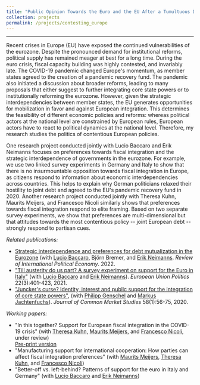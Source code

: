 ```yaml
---
title: "Public Opinion Towards the Euro and the EU After a Tumultuous Decade"
collection: projects
permalink: /projects/contesting_europe
---
```


------

Recent crises in Europe (EU) have exposed the continued vulnerabilities of the eurozone. Despite the pronounced demand for institutional reforms, political supply has remained meager at best for a long time. During the euro crisis, fiscal capacity building was highly contested, and invariably late. The COVID-19 pandemic changed Europe's momentum, as member states agreed to the creation of a pandemic recovery fund. The pandemic also initiated a discussion about broader reforms, leading to many proposals that either suggest to further integrating core state powers or to institutionally reforming the eurozone. However, given the strategic interdependencies between member states, the EU generates opportunities for mobilization in favor and against European integration. This determines the feasibility of different economic policies and reforms: whereas political actors at the national level are constrained by European rules, European actors have to react to political dynamics at the national level. Therefore, my research studies the politics of contentious European policies. 

One research project conducted jointly with Lucio Baccaro and Erik Neimanns focuses on preferences towards fiscal integration and the strategic interdependence of governments in the eurozone. For example, we use two linked survey experiments in Germany and Italy to show that there is no insurmountable opposition towards fiscal integration in Europe, as citizens respond to information about economic interdependencies across countries. This helps to explain why German politicians relaxed their hostility to joint debt and agreed to the EU's pandemic recovery fund in 2020. Another research project conducted jointly with Theresa Kuhn, Maurits Meijers, and Francesco Nicoli similarly shows that preferences towards fiscal integration respond to elite framing. Based on two separate survey experiments, we show that preferences are multi-dimensional but that attitudes towards the most contentious policy -- joint European debt -- strongly respond to partisan cues.

*Related publications:*

* [Strategic interdependence and preferences for debt mutualization in the Eurozone](https://doi.org/10.1080/09692290.2022.2107043) (with [Lucio Baccaro](https://www.mpifg.de/people/lb/index_en.asp), Björn Bremer, and [Erik Neimanns](https://www.mpifg.de/forschung/wissdetails_en.asp?MitarbID=885). *Review of International Political Economy*. 2022. 
* ["Till austerity do us part? A survey experiment on support for the Euro in Italy"](https://journals.sagepub.com/doi/full/10.1177/14651165211004772) (with [Lucio Baccaro](http://www.mpifg.de/people/lb/index_en.asp) and [Erik Neimanns](https://www.mpifg.de/forschung/wissdetails_en.asp?MitarbID=885)). *European Union Politics* 22(3):401-423, 2021.
* ["Juncker's curse? Identity, interest and public support for the integration of core state powers"](https://doi.org/10.1111/jcms.12980), (with [Philipp Genschel](https://www.eui.eu/DepartmentsAndCentres/PoliticalAndSocialSciences/People/Professors/Genschel) and [Markus Jachtenfuchs](https://www.hertie-school.org/en/research/faculty-and-researchers/profile/person/jachtenfuchs/)). *Journal of Common Market Studies* 58(1):56-75, 2020.

*Working papers:*

* "In this together? Support for European fiscal integration in the COVID-19 crisis" (with [Theresa Kuhn](https://theresakuhn.eu/), [Maurits Meijers](http://maurits-meijers.eu/), and [Francesco Nicoli](https://francesconicoli.wordpress.com/), under review)<br/>
[Pre-print version](https://osf.io/preprints/socarxiv/82cyw/)
* "Manufacturing support for international cooperation: How parties can affect fiscal integration preferences" (with [Maurits Meijers](http://maurits-meijers.eu/), [Theresa Kuhn](https://theresakuhn.eu/), and [Francesco Nicoli](https://francesconicoli.wordpress.com/))
* "Better-off vs. left-behind? Patterns of support for the euro in Italy and Germany" (with [Lucio Baccaro](http://www.mpifg.de/people/lb/index_en.asp) and [Erik Neimanns](https://www.mpifg.de/forschung/wissdetails_en.asp?MitarbID=885))
